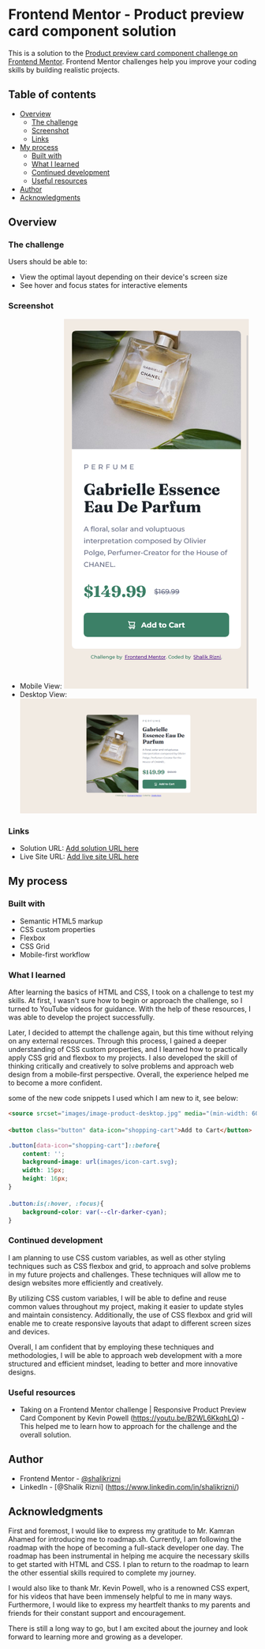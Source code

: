# Frontend Mentor - Product preview card component solution

This is a solution to the [Product preview card component challenge on Frontend Mentor](https://www.frontendmentor.io/challenges/product-preview-card-component-GO7UmttRfa). Frontend Mentor challenges help you improve your coding skills by building realistic projects. 

## Table of contents

- [Overview](#overview)
  - [The challenge](#the-challenge)
  - [Screenshot](#screenshot)
  - [Links](#links)
- [My process](#my-process)
  - [Built with](#built-with)
  - [What I learned](#what-i-learned)
  - [Continued development](#continued-development)
  - [Useful resources](#useful-resources)
- [Author](#author)
- [Acknowledgments](#acknowledgments)



## Overview

### The challenge

Users should be able to:

- View the optimal layout depending on their device's screen size
- See hover and focus states for interactive elements

### Screenshot

- Mobile View: ![Alt text](Screenshots/My%20Mobile%20View.png)
- Desktop View: ![Alt text](Screenshots/My%20Desktop%20View.png)

### Links

- Solution URL: [Add solution URL here](https://your-solution-url.com)
- Live Site URL: [Add live site URL here](https://your-live-site-url.com)

## My process

### Built with

- Semantic HTML5 markup
- CSS custom properties
- Flexbox
- CSS Grid
- Mobile-first workflow

### What I learned

After learning the basics of HTML and CSS, I took on a challenge to test my skills. At first, I wasn't sure how to begin or approach the challenge, so I turned to YouTube videos for guidance. With the help of these resources, I was able to develop the project successfully.

Later, I decided to attempt the challenge again, but this time without relying on any external resources. Through this process, I gained a deeper understanding of CSS custom properties, and I learned how to practically apply CSS grid and flexbox to my projects. I also developed the skill of thinking critically and creatively to solve problems and approach web design from a mobile-first perspective. Overall, the experience helped me to become a more confident.

some of the new code snippets I used which I am new to it, see below:

```html
<source srcset="images/image-product-desktop.jpg" media="(min-width: 600px)">

<button class="button" data-icon="shopping-cart">Add to Cart</button>
```

```css
.button[data-icon="shopping-cart"]::before{
    content: '';
    background-image: url(images/icon-cart.svg);
    width: 15px;
    height: 16px;
}

.button:is(:hover, :focus){
    background-color: var(--clr-darker-cyan);
}
```

### Continued development

I am planning to use CSS custom variables, as well as other styling techniques such as CSS flexbox and grid, to approach and solve problems in my future projects and challenges. These techniques will allow me to design websites more efficiently and creatively.

By utilizing CSS custom variables, I will be able to define and reuse common values throughout my project, making it easier to update styles and maintain consistency. Additionally, the use of CSS flexbox and grid will enable me to create responsive layouts that adapt to different screen sizes and devices.

Overall, I am confident that by employing these techniques and methodologies, I will be able to approach web development with a more structured and efficient mindset, leading to better and more innovative designs.

### Useful resources

- Taking on a Frontend Mentor challenge | Responsive Product Preview Card Component by Kevin Powell 
(https://youtu.be/B2WL6KkqhLQ) - This helped me to learn how to approach for the challenge and the overall solution.


## Author

- Frontend Mentor - [@shalikrizni](https://www.frontendmentor.io/profile/shalikrizni)
- LinkedIn - [@Shalik Rizni] (https://www.linkedin.com/in/shalikrizni/)



## Acknowledgments

First and foremost, I would like to express my gratitude to Mr. Kamran Ahamed for introducing me to roadmap.sh. Currently, I am following the roadmap with the hope of becoming a full-stack developer one day. The roadmap has been instrumental in helping me acquire the necessary skills to get started with HTML and CSS. I plan to return to the roadmap to learn the other essential skills required to complete my journey.

I would also like to thank Mr. Kevin Powell, who is a renowned CSS expert, for his videos that have been immensely helpful to me in many ways. Furthermore, I would like to express my heartfelt thanks to my parents and friends for their constant support and encouragement.

There is still a long way to go, but I am excited about the journey and look forward to learning more and growing as a developer.

